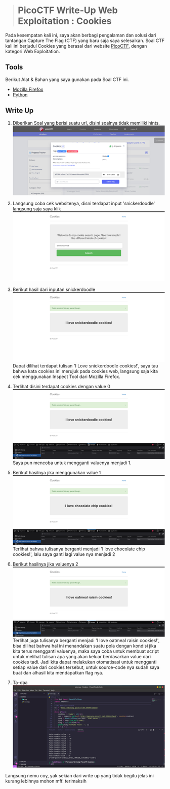 ># PicoCTF Write-Up Web Exploitation : Cookies
Pada kesempatan kali ini, saya akan berbagi pengalaman dan solusi dari tantangan Capture The Flag (CTF) yang baru saja saya selesaikan. Soal CTF kali ini berjudul Cookies yang berasal dari website [PicoCTF](https://picoctf.org), dengan kategori Web Exploitation. 

## Tools

Berikut Alat & Bahan yang saya gunakan pada Soal CTF ini.

* [Mozilla Firefox](https://www.mozilla.org/id/firefox/new/)
* [Python](https://www.python.org/)

## Write Up
1. Diberikan Soal yang berisi suatu url, disini soalnya tidak memiliki hints.
   ![Soal](https://raw.githubusercontent.com/mxzyy/ctfwriteup/main/picoCTF/Cookies/img/Screenshot%20from%202023-11-04%2007-25-11.png)

2. Langsung coba cek websitenya, disni terdapat input 'snickerdoodle' langsung saja saya klik
   ![](https://raw.githubusercontent.com/mxzyy/ctfwriteup/main/picoCTF/Cookies/img/Screenshot%20from%202023-11-04%2007-28-08.png)
   
3. Berikut hasil dari inputan snickerdoodle
   ![](https://raw.githubusercontent.com/mxzyy/ctfwriteup/main/picoCTF/Cookies/img/Screenshot%20from%202023-11-04%2007-30-06.png)
   Dapat dilihat terdapat tulisan 'I Love snickerdoodle cookies!', saya tau bahwa kata cookies ini merujuk pada cookies web, langsung saja kita cek menggunakan Inspect Tool dari Mozilla Firefox.

4. Terlihat disini terdapat cookies dengan value 0
   ![](https://raw.githubusercontent.com/mxzyy/ctfwriteup/main/picoCTF/Cookies/img/Screenshot%20from%202023-11-04%2007-44-40.png)
   Saya pun mencoba untuk mengganti valuenya menjadi 1.
   
6. Berikut hasilnya jika menggunakan value 1
   ![](https://raw.githubusercontent.com/mxzyy/ctfwriteup/main/picoCTF/Cookies/img/Screenshot%20from%202023-11-04%2007-35-44.png)
   Terlihat bahwa tulisanya berganti menjadi 'I love chocolate chip cookies!', lalu saya ganti lagi value nya menjadi 2
   
8. Berikut hasilnya jika valuenya 2
   ![](https://raw.githubusercontent.com/mxzyy/ctfwriteup/main/picoCTF/Cookies/img/Screenshot%20from%202023-11-04%2007-45-16.png)
   Terlihat juga tulisanya berganti menjadi 'I love oatmeal raisin cookies!', bisa dilihat bahwa hal ini menandakan suatu pola dengan kondisi jika kita terus mengganti valuenya, maka saya coba untuk membuat script untuk melihat tulisan apa yang akan keluar berdasarkan value dari cookies tadi. Jadi kita dapat melakukan otomatisasi untuk mengganti setiap value dari cookies tersebut, untuk source-code nya sudah saya buat dan alhasil kita mendapatkan flag nya.
   
10. Ta-daa
   ![](https://raw.githubusercontent.com/mxzyy/ctfwriteup/main/picoCTF/Cookies/img/Screenshot%20from%202023-11-04%2013-26-38.png)
   

 Langsung nemu coy, yak sekian dari write up yang tidak begitu jelas ini kurang lebihnya mohon mff. terimaksih
   
